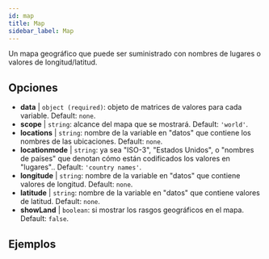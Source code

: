 ```yaml
---
id: map
title: Map
sidebar_label: Map
---
```


Un mapa geográfico que puede ser suministrado con nombres de lugares o valores de longitud/latitud.

## Opciones

* __data__ | `object (required)`: objeto de matrices de valores para cada variable. Default: `none`.
* __scope__ | `string`: alcance del mapa que se mostrará. Default: `'world'`.
* __locations__ | `string`: nombre de la variable en "datos" que contiene los nombres de las ubicaciones. Default: `none`.
* __locationmode__ | `string`: ya sea "ISO-3", "Estados Unidos", o "nombres de países" que denotan cómo están codificados los valores en "lugares".. Default: `'country names'`.
* __longitude__ | `string`: nombre de la variable en "datos" que contiene valores de longitud. Default: `none`.
* __latitude__ | `string`: nombre de la variable en "datos" que contiene valores de latitud. Default: `none`.
* __showLand__ | `boolean`: si mostrar los rasgos geográficos en el mapa. Default: `false`.


## Ejemplos
